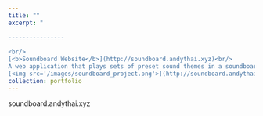 ```yaml
---
title: ""
excerpt: "  
  
----------------
  
<br/>
[<b>Soundboard Website</b>](http://soundboard.andythai.xyz)<br/>
A web application that plays sets of preset sound themes in a soundboard format.<br/>
[<img src='/images/soundboard_project.png'>](http://soundboard.andythai.xyz)"
collection: portfolio
---
```


soundboard.andythai.xyz
